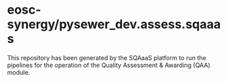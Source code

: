 <!--
SPDX-FileCopyrightText: Copyright contributors to the Software Quality Assurance as a Service (SQAaaS) project <sqaaas@ibergrid.eu>

SPDX-License-Identifier: GPL-3.0-only
-->

# eosc-synergy/pysewer_dev.assess.sqaaas
This repository has been generated by the SQAaaS platform to run the pipelines
for the operation of the
Quality Assessment & Awarding (QAA)
module.